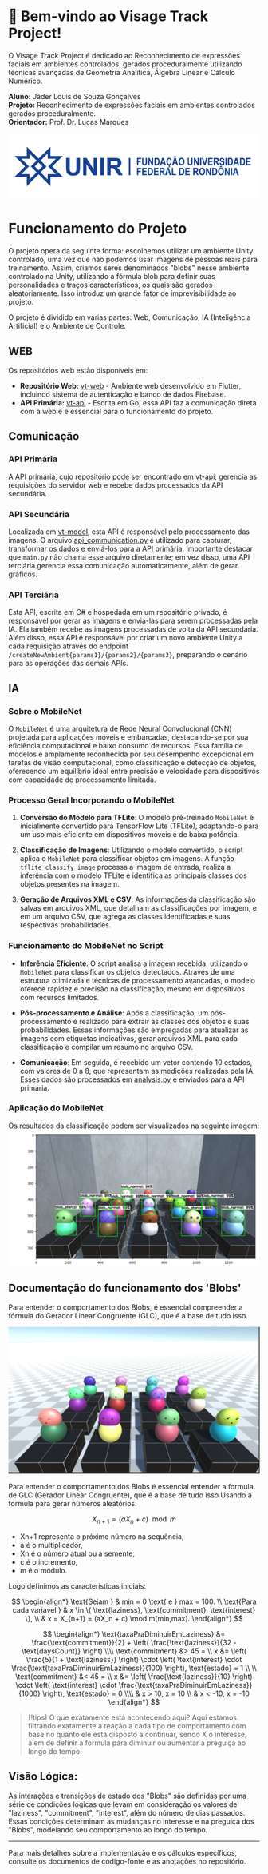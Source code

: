 # 👋 Bem-vindo ao Visage Track Project!

O Visage Track Project é dedicado ao Reconhecimento de expressões faciais em ambientes controlados, gerados proceduralmente utilizando técnicas avançadas de Geometria Analítica, Álgebra Linear e Cálculo Numérico.

**Aluno:** Jáder Louis de Souza Gonçalves  
**Projeto:** Reconhecimento de expressões faciais em ambientes controlados gerados proceduralmente.  
**Orientador:** Prof. Dr. Lucas Marques

![Perfil do Usuário](https://github.com/visagetrack-project/.github/blob/687927c5ac1b96ad2807e33c2aa88ed99c9fa6e5/profile/unir%201.png)
# Funcionamento do Projeto

O projeto opera da seguinte forma: escolhemos utilizar um ambiente Unity controlado, uma vez que não podemos usar imagens de pessoas reais para treinamento. Assim, criamos seres denominados "blobs" nesse ambiente controlado na Unity, utilizando a fórmula blob para definir suas personalidades e traços característicos, os quais são gerados aleatoriamente. Isso introduz um grande fator de imprevisibilidade ao projeto.

O projeto é dividido em várias partes: Web, Comunicação, IA (Inteligência Artificial) e o Ambiente de Controle.

## WEB

Os repositórios web estão disponíveis em:

- **Repositório Web:** [vt-web](https://github.com/visagetrack-project/vt-web.git) - Ambiente web desenvolvido em Flutter, incluindo sistema de autenticação e banco de dados Firebase.
- **API Primária:** [vt-api](https://github.com/visagetrack-project/vt-api.git) - Escrita em Go, essa API faz a comunicação direta com a web e é essencial para o funcionamento do projeto.

## Comunicação

### API Primária

A API primária, cujo repositório pode ser encontrado em [vt-api](https://github.com/visagetrack-project/vt-api.git), gerencia as requisições do servidor web e recebe dados processados da API secundária.

### API Secundária

Localizada em [vt-model](https://github.com/visagetrack-project/vt-model), esta API é responsável pelo processamento das imagens. O arquivo [api_communication.py](https://github.com/visagetrack-project/vt-model/blob/main/api_communication.py) é utilizado para capturar, transformar os dados e enviá-los para a API primária. Importante destacar que `main.py` não chama esse arquivo diretamente; em vez disso, uma API terciária gerencia essa comunicação automaticamente, além de gerar gráficos.

### API Terciária

Esta API, escrita em C# e hospedada em um repositório privado, é responsável por gerar as imagens e enviá-las para serem processadas pela IA. Ela também recebe as imagens processadas de volta da API secundária. Além disso, essa API é responsável por criar um novo ambiente Unity a cada requisição através do endpoint `/createNewAmbient{params1}/{params2}/{params3}`, preparando o cenário para as operações das demais APIs.

## IA

### Sobre o MobileNet

O `MobileNet` é uma arquitetura de Rede Neural Convolucional (CNN) projetada para aplicações móveis e embarcadas, destacando-se por sua eficiência computacional e baixo consumo de recursos. Essa família de modelos é amplamente reconhecida por seu desempenho excepcional em tarefas de visão computacional, como classificação e detecção de objetos, oferecendo um equilíbrio ideal entre precisão e velocidade para dispositivos com capacidade de processamento limitada.

### Processo Geral Incorporando o MobileNet

1. **Conversão do Modelo para TFLite**: O modelo pré-treinado `MobileNet` é inicialmente convertido para TensorFlow Lite (TFLite), adaptando-o para um uso mais eficiente em dispositivos móveis e de baixa potência.

2. **Classificação de Imagens**: Utilizando o modelo convertido, o script aplica o `MobileNet` para classificar objetos em imagens. A função `tflite_classify_image` processa a imagem de entrada, realiza a inferência com o modelo TFLite e identifica as principais classes dos objetos presentes na imagem.

3. **Geração de Arquivos XML e CSV**: As informações da classificação são salvas em arquivos XML, que detalham as classificações por imagem, e em um arquivo CSV, que agrega as classes identificadas e suas respectivas probabilidades.

### Funcionamento do MobileNet no Script

- **Inferência Eficiente**: O script analisa a imagem recebida, utilizando o `MobileNet` para classificar os objetos detectados. Através de uma estrutura otimizada e técnicas de processamento avançadas, o modelo oferece rapidez e precisão na classificação, mesmo em dispositivos com recursos limitados.

- **Pós-processamento e Análise**: Após a classificação, um pós-processamento é realizado para extrair as classes dos objetos e suas probabilidades. Essas informações são empregadas para atualizar as imagens com etiquetas indicativas, gerar arquivos XML para cada classificação e compilar um resumo no arquivo CSV.

- **Comunicação**: Em seguida, é recebido um vetor contendo 10 estados, com valores de 0 a 8, que representam as medições realizadas pela IA. Esses dados são processados em [analysis.py](https://github.com/visagetrack-project/vt-model/blob/main/analysis.py) e enviados para a API primária.

### Aplicação do MobileNet

Os resultados da classificação podem ser visualizados na seguinte imagem: ![blobs.jpeg](https://github.com/visagetrack-project/.github/blob/a0ad6ef25561d476ca5be027df0538b9d013afd8/profile/blobs.jpeg)


## Documentação do funcionamento dos 'Blobs'

Para entender o comportamento dos Blobs, é essencial compreender a fórmula do Gerador Linear Congruente (GLC), que é a base de tudo isso.

![Documento Blob](https://github.com/visagetrack-project/.github/blob/687927c5ac1b96ad2807e33c2aa88ed99c9fa6e5/profile/WhatsApp%20Image%202024-02-12%20at%2016.09.49.jpeg)

Para entender o comportamento dos Blobs é essencial entender a formula de GLC (Gerador Linear Congruente), que é a base de tudo isso
Usando a formula para gerar números aleatórios:

$$
X_{n+1} = (aX_n + c) \mod m
$$

- Xn+1​ representa o próximo número na sequência,
- a é o multiplicador,
- Xn​ é o número atual ou a semente,
- c é o incremento,
- m é o módulo.


Logo definimos as características iniciais:

$$
\begin{align*}
\text{Sejam } & min = 0 \text{ e } max = 100. \\
\text{Para cada variável } & x \in \{ \text{laziness}, \text{commitment}, \text{interest} \}, \\
& x = X_{n+1} = (aX_n + c) \mod m(min,max).
\end{align*}
$$

$$
\begin{align*}
\text{taxaPraDiminuirEmLaziness} &= \frac{\text{commitment}}{2} + \left( \frac{\text{laziness}}{32 - \text{daysCount}} \right) \\\\
\text{commitment} &> 45 =  \\
x &= \left( \frac{5}{1 + \text{laziness}} \right) \cdot \left( \text{interest} \cdot \frac{\text{taxaPraDiminuirEmLaziness}}{100} \right),  \text{estado} = 1 \\ \\
\text{commitment} &< 45 =  \\
x &= \left( \frac{\text{laziness}}{10} \right) \cdot \left( \text{interest} \cdot \frac{\text{taxaPraDiminuirEmLaziness}}{1000} \right), \text{estado} = 0 \\\\
& x > 10,  x = 10 \\
& x < -10,  x = -10 
\end{align*}
$$

> [!tips] O que exatamente está acontecendo aqui? 
> Aqui estamos filtrando exatamente a reação a cada tipo de comportamento com base no quanto ele esta disposto a continuar, sendo X o interesse, alem de definir a formula para diminuir ou aumentar a preguiça ao longo do tempo.

## Visão Lógica:

As interações e transições de estado dos "Blobs" são definidas por uma série de condições lógicas que levam em consideração os valores de "laziness", "commitment", "interest", além do número de dias passados. Essas condições determinam as mudanças no interesse e na preguiça dos "Blobs", modelando seu comportamento ao longo do tempo.

---

Para mais detalhes sobre a implementação e os cálculos específicos, consulte os documentos de código-fonte e as anotações no repositório.

